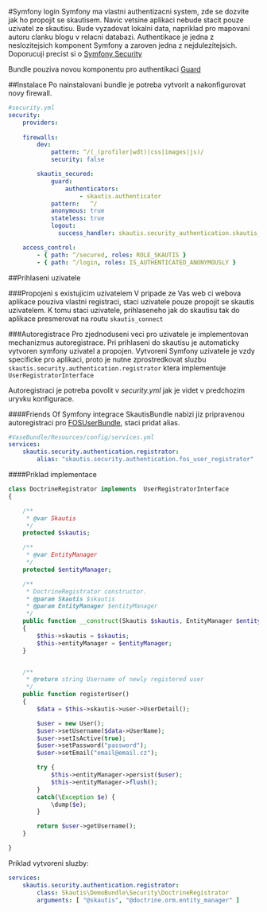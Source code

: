 #Symfony login
Symfony ma vlastni authentizacni system, zde se dozvite jak ho propojit se skautisem.
Navic vetsine aplikaci nebude stacit pouze uzivatel ze skautisu. Bude vyzadovat lokalni data, napriklad pro mapovani autoru clanku blogu v relacni databazi.
Authentikace je jedna z neslozitejsich komponent Symfony a zaroven jedna z nejdulezitejsich. Doporucuji precist si o [Symfony Security](http://symfony.com/doc/current/book/security.html)

Bundle pouziva novou komponentu pro authentikaci [Guard](http://symfony.com/doc/current/security/guard_authentication.html)

##Instalace
Po nainstalovani bundle je potreba vytvorit a nakonfigurovat novy firewall.
```yaml
#security.yml
security:
    providers:
    
    firewalls:
        dev:
            pattern: ^/(_(profiler|wdt)|css|images|js)/
            security: false

        skautis_secured:
            guard:
                authenticators:
                    - skautis.authenticator
            pattern:   ^/
            anonymous: true
            stateless: true
            logout:
              success_handler: skautis.security_authentication.skautis_logout_handler

    access_control:
        - { path: ^/secured, roles: ROLE_SKAUTIS }
        - { path: ^/login, roles: IS_AUTHENTICATED_ANONYMOUSLY }

```
        
##Prihlaseni uzivatele

###Propojeni s existujicim uzivatelem
V pripade ze Vas web ci webova aplikace pouziva vlastni registraci, staci uzivatele pouze propojit se skautis uzivatelem.
K tomu staci uzivatele, prihlaseneho jak do skautisu tak do aplikace presmerovat na routu ```skautis_connect``` 

###Autoregistrace
Pro zjednoduseni veci pro uzivatele je implementovan mechanizmus autoregistrace. Pri prihlaseni do skautisu je automaticky vytvoren symfony uzivatel a propojen.
Vytvoreni Symfony uzivatele je vzdy specificke pro aplikaci, proto je nutne zprostredkovat sluzbu ```skautis.security.authentication.registrator``` ktera implementuje ```UserRegistratorInterface```

Autoregistraci je potreba povolit v *security.yml* jak je videt v predchozim uryvku konfigurace.

####Friends Of Symfony integrace
SkautisBundle nabizi jiz pripravenou autoregistraci pro [FOSUserBundle](https://github.com/FriendsOfSymfony/FOSUserBundle), staci pridat alias.
```yaml
#VaseBundle/Resources/config/services.yml
services:
    skautis.security.authentication.registrator:
        alias: "skautis.security.authentication.fos_user_registrator"
```

####Priklad implementace
```php
class DoctrineRegistrator implements  UserRegistratorInterface
{

    /**
     * @var Skautis
     */
    protected $skautis;

    /**
     * @var EntityManager
     */
    protected $entityManager;

    /**
     * DoctrineRegistrator constructor.
     * @param Skautis $skautis
     * @param EntityManager $entityManager
     */
    public function __construct(Skautis $skautis, EntityManager $entityManager)
    {
        $this->skautis = $skautis;
        $this->entityManager = $entityManager;
    }


    /**
     * @return string Username of newly registered user
     */
    public function registerUser()
    {
        $data = $this->skautis->user->UserDetail();

        $user = new User();
        $user->setUsername($data->UserName);
        $user->setIsActive(true);
        $user->setPassword("password");
        $user->setEmail("email@email.cz");

        try {
            $this->entityManager->persist($user);
            $this->entityManager->flush();
        }
        catch(\Exception $e) {
            \dump($e);
        }

        return $user->getUsername();
    }

}
```

Priklad vytvoreni sluzby:
```yml
services:
    skautis.security.authentication.registrator:
        class: Skautis\DemoBundle\Security\DoctrineRegistrator
        arguments: [ "@skautis", "@doctrine.orm.entity_manager" ]
```
